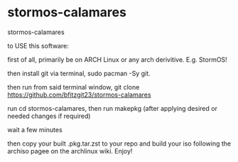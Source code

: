 # stormos-calamares
stormos-calamares

to USE this software: 

first of all, primarily be on ARCH Linux or any arch derivitive. E.g. StormOS!

then install git via terminal, sudo pacman -Sy git.

then run from said terminal window, git clone https://github.com/bfitzgit23/stormos-calamares

run cd stormos-calamares, then run makepkg (after applying desired or needed changes if required)

wait a few minutes

then copy your built .pkg.tar.zst to your repo and build your iso following the archiso pagee on the archlinux wiki. Enjoy!
